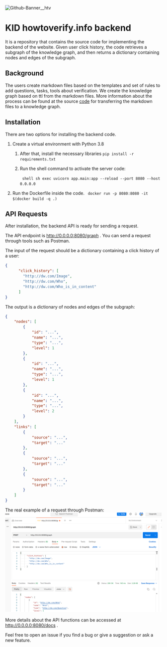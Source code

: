 <img width="1280" height="200" alt="Github-Banner__htv" src="https://github.com/user-attachments/assets/0ad89c6c-7e8a-412e-a7f2-8bb505e2e802" />

# KID howtoverify.info backend

It is a repository that contains the source code for implementing the backend of the website. 
Given user click history, the code retrieves a subgraph of the knowledge graph, and then returns a dictionary containing nodes and edges of the subgraph.

## Background
The users create markdown files based on the templates and set of rules to add questions, tasks, tools about verification. We create the knowledge graph based on ttl from the markdown files. 
More information about the process can be found at the source [code](https://github.com/dw-innovation/KID-knowledge) for transferring the markdown files to a knowledge graph.

## Installation
There are two options for installing the backend code.
1. Create a virtual environment with Python 3.8
   1. After that, install the necessary libraries `pip install -r requirements.txt`
   2. Run the shell command to activate the server code: 
   
      ``` shell sh exec uvicorn app.main:app --reload --port 8080 --host 0.0.0.0``` 
2. Run the Dockerfile inside the code.
   ``` docker run -p 8080:8080 -it $(docker build -q .)``` 

## API Requests
After installation, the backend API is ready for sending a request.

The API endpoint is http://0.0.0.0:8080/graph . You can send a request through tools such as Postman.

The input of the request should be a dictionary containing a click history of a user:

```json
{
      "click_history": [
        "http://dw.com/Image",
        "http://dw.com/Who",
        "http://dw.com/Who_is_in_content"
      ]
}
```


The output is a dictionary of nodes and edges of the subgraph:

```json
{
    "nodes": [
        {
            "id": "...",
            "name": "...",
            "type": "...",
            "level": 1
        },
        {
            "id": "...",
            "name": "...",
            "type": "...",
            "level": 1
        },
        {
            "id": "...",
            "name": "...",
            "type": "...",
            "level": 2
        }
    ],
    "links": [
        {
            "source": "...",
            "target": "..."
        },
        {
            "source": "...",
            "target": "..."
        },
        {
            "source": "...",
            "target": "..."
        }
    ]
}
```


The real example of a request through Postman:
![alt text](images/request_response.png)

More details about the API functions can be accessed at http://0.0.0.0:8080/docs .


Feel free to open an issue if you find a bug or give a suggestion or ask a new feature.
